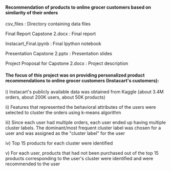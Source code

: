 #### Recommendation of products to online grocer customers based on similarity of their orders

csv_files : Directory containing data files

Final Report Capstone 2.docx : Final report

Instacart_Final.ipynb : Final Ipython notebook

Presentation Capstone 2.pptx : Presentation slides

Project Proposal for Capstone 2.docx : Project description

#### The focus of this project was on providing personalized product recommendations to online grocer customers (Instacart's customers):

i) Instacart's publicly available data was obtained from Kaggle (about 3.4M orders, about 200K users, about 50K products)

ii) Features that represented the behavioral attributes of the users were selected to cluster the orders using k-means algorithm

iii) Since each user had multiple orders, each user ended up having multiple cluster labels. The dominant/most frequent cluster label was chosen for a user and was assigned as the "cluster label" for the user

iv) Top 15 products for each cluster were identified

v) For each user, products that had not been purchased out of the top 15 products corresponding to the user's cluster were identified and were recommended to the user





